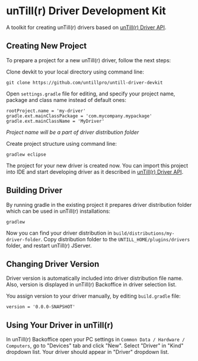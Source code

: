 # unTill(r) Driver Development Kit

A toolkit for creating unTill(r) drivers based on [unTill(r) Driver API](https://github.com/untillpro/untill-driver-api2). 

## Creating New Project

To prepare a project for a new unTill(r) driver, follow the next steps:

Clone devkit to your local directory using command line:
```
git clone https://github.com/untillpro/untill-driver-devkit
```

Open `settings.gradle` file for editing, and specify your project name, package and class name instead of default ones:

```
rootProject.name = 'my-driver'
gradle.ext.mainClassPackage = 'com.mycompany.mypackage'
gradle.ext.mainClassName = 'MyDriver'
```

_Project name will be a part of driver distribution folder_

Create project structure using command line:
```
gradlew eclipse
```

The project for your new driver is created now. You can import this project into IDE and start developing driver as it described in [unTill(r) Driver API](https://github.com/untillpro/untill-driver-api2).

## Building Driver 

By running gradle in the existing project it prepares driver distribution folder which can be used in unTill(r) installations:

```
gradlew
```

Now you can find your driver distribution in `build/distributions/my-driver-folder`. Copy distribution folder to the `UNTILL_HOME/plugins/drivers` folder, and restart unTill(r) JServer.

## Changing Driver Version

Driver version is automatically included into driver distribution file name. Also, version is displayed in unTill(r) Backoffice in driver selection list.

You assign version to your driver manually, by editing `build.gradle` file:
```
version = '0.0.0-SNAPSHOT'
```

## Using Your Driver in unTill(r)

In unTill(r) Backoffice open your PC settings in `Common Data / Hardware / Computers`, go to "Devices" tab and click "New". Select "Driver" in "Kind" dropdown list. Your driver should appear in "Driver" dropdown list. 
